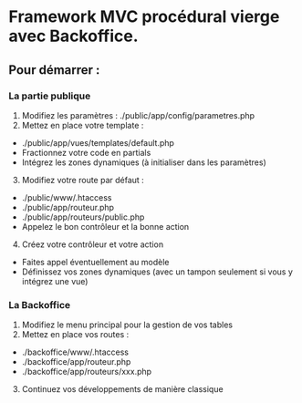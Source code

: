 # Framework MVC procédural vierge avec Backoffice.
## Pour démarrer :
### La partie publique
1.  Modifiez les paramètres : ./public/app/config/parametres.php
2.  Mettez en place votre template :
*   ./public/app/vues/templates/default.php
*   Fractionnez votre code en partials
*   Intégrez les zones dynamiques (à initialiser dans les paramètres)
3.  Modifiez votre route par défaut :
*   ./public/www/.htaccess
*   ./public/app/routeur.php
*   ./public/app/routeurs/public.php
*   Appelez le bon contrôleur et la bonne action
4.  Créez votre contrôleur et votre action
*   Faites appel éventuellement au modèle
*   Définissez vos zones dynamiques (avec un tampon seulement si vous y intégrez une vue)


### La Backoffice
1.  Modifiez le menu principal pour la gestion de vos tables
2.  Mettez en place vos routes :
*   ./backoffice/www/.htaccess
*   ./backoffice/app/routeur.php
*   ./backoffice/app/routeurs/xxx.php
3.  Continuez vos développements de manière classique
